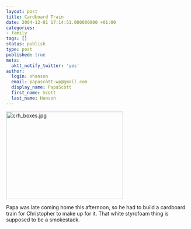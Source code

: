 ```yaml
---
layout: post
title: Cardboard Train
date: 2004-12-01 17:14:51.000000000 +01:00
categories:
- family
tags: []
status: publish
type: post
published: true
meta:
  aktt_notify_twitter: 'yes'
author:
  login: shanson
  email: papascott-wp@gmail.com
  display_name: PapaScott
  first_name: Scott
  last_name: Hanson
---
```

<p><img src="http://www.papascott.de/wordpress/wp-content/uploads/2004/12/crh_boxes.jpg" border="0" height="240" width="320" alt="crh_boxes.jpg" /></p>
<p>Papa was late coming home this afternoon, so he had to build a cardboard train for Christopher to make up for it. That white styrofoam thing is supposed to be a smokestack.</p>
